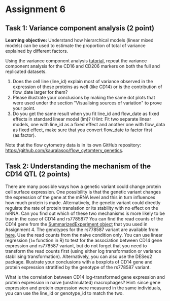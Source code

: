 # Assignment 6

## Task 1: Variance component analysis (2 point)
**Learning objective:** Understand how hierarchical models (linear mixed models) can be used to estimate the proportion of total of variance explained by different factors.

Using the variance component analysis [tutorial](https://github.com/kauralasoo/flow_cytomtery_genetics/blob/master/analysis/variance_components/estimate_variance_components.md), repeat the variance component analysis for the CD16 and CD206 markers on both the full and replicated datasets. 
1. Does the cell line (line_id) explain most of variance observed in the expression of these proteins as well (like CD14) or is the contribution of flow_date larger for them? 
2. Please illustrate your conclusions by making the same dot plots that were used under the section "Visualising sources of variation" to prove your point.
3. Do you get the same result when you fit line_id and flow_date as fixed effects in standard linear model (lm)? (Hint: Fit two separate linear models, one with line_id as a fixed effect and another one with flow_data as fixed effect, make sure that you convert flow_date to factor first (as.factor).

Note that the flow cytometry data is in its own GitHub repository: https://github.com/kauralasoo/flow_cytomtery_genetics.

## Task 2: Understanding the mechanism of the CD14 QTL (2 points)
There are many possible ways how a genetic variant could change protein cell surface expression. One possibility is that the genetic variant changes the expression of the gene at the mRNA level and this in turn influences how much protein is made. Alternatively, the genetic variant could directly regulate the rate of protein translation or its stability with no effect on the mRNA. 
Can you find out which of these two mechanisms is more likely to be true in the case of CD14 and rs778587? You can find the read counts of the CD14 gene from the [SummarizedExperiment object](https://zenodo.org/records/10805436/files/RNA_SummarizedExperiment.rds?download=1) that you used in Assignment 4. The genotypes for the rs778587 variant are available from [here](https://github.com/kauralasoo/flow_cytomtery_genetics/blob/master/data/genotypes/cd14_lead_variant.txt).  Use the read counts from the naive condition only. You can use linear regression (`lm` function in R) to test for the association between CD14 gene expression and rs778587 variant, but do not forget that you need to transform the read counts first (using either log transformation or variance stabilising transformation). Alternatively, you can also use the DESeq2 package. Illustrate your conclusions with a boxplots of CD14 gene and protein expression stratified by the genotype of the rs778587 variant. 

What is the correlation between CD14 log-transformed gene expression and protein expression in naive (unstimulated) macrophages? Hint: since gene expression and protein expression were measured in the same individuals, you can use the line_id or genotype_id to match the two. 

